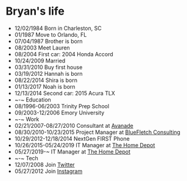 Bryan's life
===============

- 12/02/1984 Born in Charleston, SC
- 01/1987 Move to Orlando, FL
- 07/04/1987 Brother is born
- 08/2003 Meet Lauren
- 08/2004 First car: 2004 Honda Accord
- 10/24/2009 Married
- 03/31/2010 Buy first house
- 03/19/2012 Hannah is born
- 08/22/2014 Shira is born
- 01/13/2017 Noah is born
- 12/13/2014 Second car: 2015 Acura TLX
- ~-~ Education
- 08/1996-06/2003 Trinity Prep School
- 09/2003-12/2006 Emory University
- ~-~ Work
- 02/21/2007-08/27/2010 Consultant at [Avanade](http://www.avanade.com "Avanade")
- 08/30/2010-10/23/2015 Project Manager at [BlueFletch Consulting](http://bluefletch.com "BlueFletch Mobile Consulting")
- 10/29/2012-12/18/2014 NextGen FIRST Phone
- 10/26/2015-05/24/2019 IT Manager at [The Home Depot](http://homedepot.com "The Home Depot")
- 05/27/2019-~ IT Manager at [The Home Depot](http://homedepot.com "The Home Depot")
- ~-~ Tech
- 12/07/2008 Join [Twitter](https://twitter.com/bryanrosenbaum "Twitter @bryanrosenbaum")
- 05/27/2012 Join [Instagram](https://instagram.com/bryanrosenbaum "Instagram bryanrosenbaum")
